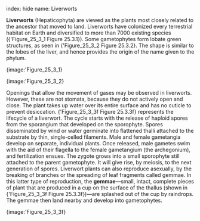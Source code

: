 index: hide
name: Liverworts

 **Liverworts** (Hepaticophyta) are viewed as the plants most closely related to the ancestor that moved to land. Liverworts have colonized every terrestrial habitat on Earth and diversified to more than 7000 existing species ({'Figure_25_3_1 Figure 25.3.1}). Some gametophytes form lobate green structures, as seen in {'Figure_25_3_2 Figure 25.3.2}. The shape is similar to the lobes of the liver, and hence provides the origin of the name given to the phylum.


{image:'Figure_25_3_1}
        


{image:'Figure_25_3_2}
        

Openings that allow the movement of gases may be observed in liverworts. However, these are not stomata, because they do not actively open and close. The plant takes up water over its entire surface and has no cuticle to prevent desiccation. {'Figure_25_3_3f Figure 25.3.3f} represents the lifecycle of a liverwort. The cycle starts with the release of haploid spores from the sporangium that developed on the sporophyte. Spores disseminated by wind or water germinate into flattened thalli attached to the substrate by thin, single-celled filaments. Male and female gametangia develop on separate, individual plants. Once released, male gametes swim with the aid of their flagella to the female gametangium (the archegonium), and fertilization ensues. The zygote grows into a small sporophyte still attached to the parent gametophyte. It will give rise, by meiosis, to the next generation of spores. Liverwort plants can also reproduce asexually, by the breaking of branches or the spreading of leaf fragments called gemmae. In this latter type of reproduction, the  **gemmae**—small, intact, complete pieces of plant that are produced in a cup on the surface of the thallus (shown in {'Figure_25_3_3f Figure 25.3.3f})—are splashed out of the cup by raindrops. The gemmae then land nearby and develop into gametophytes.


{image:'Figure_25_3_3f}
        
